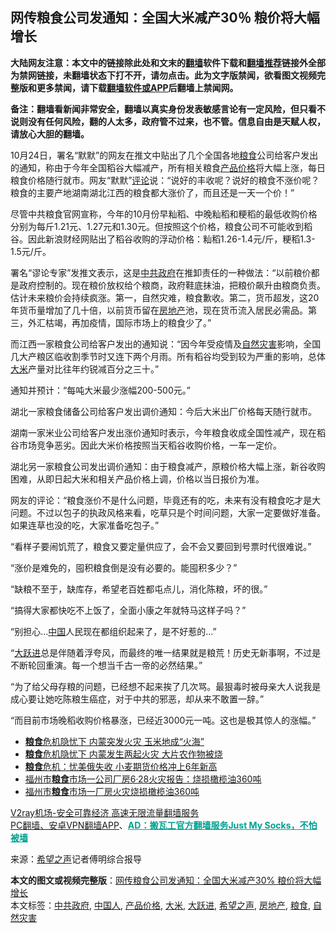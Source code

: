  <h2>网传粮食公司发通知：全国大米减产30％ 粮价将大幅增长</h2> <p class="notice"><b>大陆网友注意：本文中的链接除此处和文末的<a href="https://github.com/bannedbook/fanqiang" >翻墙</a>软件下载和<a href="https://github.com/killgcd/justmysocks/blob/master/README.md">翻墙推荐</a>链接外全部为禁网链接，未翻墙状态下打不开，请勿点击。此为文字版禁闻，欲看图文视频完整版和更多禁闻，请下载<a href="https://github.com/bannedbook/fanqiang">翻墙软件或APP</a>后翻墙上禁闻网。</p><p>备注：翻墙看新闻非常安全，翻墙以真实身份发表敏感言论有一定风险，但只看不说则没有任何风险，翻的人太多，政府管不过来，也不管。信息自由是天赋人权，请放心大胆的翻墙。</b></p>  <div class="entry"> <p id="conimg"></p> <p>10月24日，署名“默默”的网友在推文中贴出了几个全国各地<a href="https://www.bannedbook.org/bnews/tag/%E7%B2%AE%E9%A3%9F/" class="st_tag internal_tag" rel="tag" title="标签 粮食 下的日志">粮食</a>公司给客户发出的通知，称由于今年全国稻谷大幅减产，所有相关粮食<a href="https://www.bannedbook.org/bnews/tag/%E4%BA%A7%E5%93%81%E4%BB%B7%E6%A0%BC/" class="st_tag internal_tag" rel="tag" title="标签 产品价格 下的日志">产品价格</a>将大幅上涨，每日粮食价格随行就市。网友“默默”<span class='wp_keywordlink_affiliate'><a href="https://www.bannedbook.org/bnews/comments/" title="新闻评论" target="_blank">评论</a></span>说：“说好的丰收呢？说好的粮食不涨价呢？粮食的主要产地湖南湖北江西的粮食都大涨价了，而且还是一天一个价！”</p> <p>尽管中共粮食官网宣称，今年的10月份早籼稻、中晚籼稻和粳稻的最低收购价格分别为每斤1.21元、1.27元和1.30元。但按照这个价格，粮食公司不可能收到稻谷。因此新浪财经网贴出了稻谷收购的浮动价格：籼稻1.26-1.4元/斤，粳稻1.3-1.5元/斤。</p> <p>署名“谬论专家”发推文表示，这是<a href="https://www.bannedbook.org/bnews/tag/%e4%b8%ad%e5%85%b1%e6%94%bf%e5%ba%9c/" class="st_tag internal_tag" rel="tag" title="标签 中共政府 下的日志">中共政府</a>在推卸责任的一种做法：“以前粮价都是政府控制的。现在粮价放权给个粮商，政府鞋底抹油，把粮价飙升由粮商负责。估计未来粮价会持续疯涨。第一，自然灾难，粮食歉收。第二，货币超发，这20年货币量增加了几十倍，以前货币留在<a href="https://www.bannedbook.org/bnews/tag/%e6%88%bf%e5%9c%b0%e4%ba%a7/" class="st_tag internal_tag" rel="tag" title="标签 房地产 下的日志">房地产</a>池，现在货币流入居民必需品。第三，外汇枯竭，再加疫情，国际市场上的粮食少了。”</p> <p>而江西一家粮食公司给客户发出的通知说：“因今年受疫情及<a href="https://www.bannedbook.org/bnews/tag/%E8%87%AA%E7%84%B6%E7%81%BE%E5%AE%B3/" class="st_tag internal_tag" rel="tag" title="标签 自然灾害 下的日志">自然灾害</a>影响，全国几大产粮区临收割季节时又连下两个月雨。所有稻谷均受到较为严重的影响，总体<a href="https://www.bannedbook.org/bnews/tag/%E5%A4%A7%E7%B1%B3/" class="st_tag internal_tag" rel="tag" title="标签 大米 下的日志">大米</a>产量对比往年约锐减百分之三十。”</p>  <p>通知并预计：“每吨大米最少涨幅200-500元。”</p> <p></p> <p>湖北一家粮食储备公司给客户发出调价通知：今后大米出厂价格每天随行就市。</p> <p></p> <p>湖南一家米业公司给客户发出涨价通知时表示，今年粮食收成全国性减产，现在稻谷市场竞争恶劣。因此大米价格按照当天稻谷收购价格，一车一定价。</p>  <p></p> <p>湖北另一家粮食公司发出调价通知：由于粮食减产，原粮价格大幅上涨，新谷收购困难，从即日起大米和相关产品价格上调，价格以当日报价为准。</p> <p></p> <p>网友的评论：“粮食涨价不是什么问题，毕竟还有的吃，未来有没有粮食吃才是大问题。不过以包子的执政风格来看，吃草只是个时间问题，大家一定要做好准备。如果连草也没的吃，大家准备吃包子。”</p> <p>“看样子要闹饥荒了，粮食又要定量供应了，会不会又要回到号票时代很难说。”</p>  <p>“涨价是难免的，囤积粮食倒是没有必要的。能囤积多少？”</p> <p>“缺粮不至于，缺库存，希望老百姓都屯点儿，消化陈粮，坏的很。”</p> <p>“搞得大家都快吃不上饭了，全面小康之年就特马这样子吗？”</p> <p>“别担心…<span class='wp_keywordlink_affiliate'><a href="https://www.bannedbook.org/" title="中国" target="_blank">中国</a></span>人民现在都组织起来了，是不好惹的…”</p> <p>“<span class='wp_keywordlink'><a href="https://www.bannedbook.org/forum2/topic242.html" title="大跃进亲历记" target="_blank">大跃进</a></span>总是伴随着浮夸风，而最终的唯一结果就是粮荒！历史无新事啊，不过是不断轮回重演。每一个想当千古一帝的必然结果。”</p>  <p>“为了给父母存粮的问题，已经想不起来挨了几次骂。最狠毒时被母亲大人说我是成心要让她吃陈粮生癌症，对于中共的邪恶，却从来不敢置一辞。”</p> <p>“而目前市场晚稻收购价格暴涨，已经近3000元一吨。这也是极其惊人的涨幅。”</p> <ul class='op-related-articles' title='相关阅读'> <li><a href='https://www.bannedbook.org/bnews/taiwannews/20201023/1418727.html' target='_blank'><b>粮食</b>危机隐忧下 内蒙突发火灾 玉米地成“火海”</a></li> <li><a href='https://www.bannedbook.org/bnews/cbnews/20201022/1418162.html' target='_blank'><b>粮食</b>危机隐忧下 内蒙发生两起火灾 大片农作物被烧</a></li> <li><a href='https://www.bannedbook.org/bnews/cnnews/20201018/1415947.html' target='_blank'><b>粮食</b>危机：忧美俄失收 小麦期货价格冲上6年新高</a></li> <li><a href='https://www.bannedbook.org/bnews/baitai/20201017/1415521.html' target='_blank'>福州市<b>粮食</b>市场一公司厂房6·28火灾报告：烧损橄榄油360吨</a></li> <li><a href='https://www.bannedbook.org/bnews/baitai/20201017/1415514.html' target='_blank'>福州市<b>粮食</b>市场一厂房火灾烧损橄榄油360吨</a></li> </ul> <p class="texttj"> <a href="https://www.bannedbook.org/forum23/topic22702.html" target="_blank">V2ray机场-安全可靠经济 高速无限流量翻墙服务</a><br/> <a href="https://github.com/bannedbook/fanqiang/wiki/%E7%A6%81%E9%97%BB%E7%BD%91%E5%AE%89%E5%8D%93%E7%BF%BB%E5%A2%99%E6%96%B0%E9%97%BBAPP" target="_blank">PC翻墙、安卓VPN翻墙APP</a>、<span onclick="window.open('https://github.com/killgcd/justmysocks/blob/master/README.md')" style="font-weight:bold;color:#00A191;cursor:pointer;text-decoration:underline;outline:none">AD：搬瓦工官方翻墙服务Just My Socks，不怕被墙</span></p><p> 来源：<span class='wp_keywordlink_affiliate'><a href="https://www.soundofhope.org" title="希望之声" target="_blank">希望之声</a></span>记者傅明综合报导 </p><a name='sharetosocial'></a>       <div><b>本文的图文或视频完整版</b>：<a href='https://www.bannedbook.org/bnews/cnnews/20201025/1419754.html'>网传粮食公司发通知：全国大米减产30% 粮价将大幅增长</a></div>  </div><!--END ENTRY--> <div class="postfooter"> <div>本文标签：<a href="https://www.bannedbook.org/bnews/tag/%e4%b8%ad%e5%85%b1%e6%94%bf%e5%ba%9c/" rel="tag">中共政府</a>, <a href="https://www.bannedbook.org/bnews/tag/%e4%b8%ad%e5%9b%bd%e4%ba%ba/" rel="tag">中国人</a>, <a href="https://www.bannedbook.org/bnews/tag/%E4%BA%A7%E5%93%81%E4%BB%B7%E6%A0%BC/" rel="tag">产品价格</a>, <a href="https://www.bannedbook.org/bnews/tag/%E5%A4%A7%E7%B1%B3/" rel="tag">大米</a>, <a href="https://www.bannedbook.org/bnews/tag/%e5%a4%a7%e8%b7%83%e8%bf%9b/" rel="tag">大跃进</a>, <a href="https://www.bannedbook.org/bnews/tag/%e5%b8%8c%e6%9c%9b%e4%b9%8b%e5%a3%b0/" rel="tag">希望之声</a>, <a href="https://www.bannedbook.org/bnews/tag/%e6%88%bf%e5%9c%b0%e4%ba%a7/" rel="tag">房地产</a>, <a href="https://www.bannedbook.org/bnews/tag/%E7%B2%AE%E9%A3%9F/" rel="tag">粮食</a>, <a href="https://www.bannedbook.org/bnews/tag/%E8%87%AA%E7%84%B6%E7%81%BE%E5%AE%B3/" rel="tag">自然灾害</a></div>  </div><!--END POSTFOOTER--> 